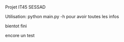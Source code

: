 Projet IT45 SESSAD

Utilisation:
python main.py -h pour avoir toutes les infos

bientot fini

encore un test